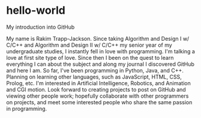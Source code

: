 # hello-world
My introduction into GitHub

My name is Rakim Trapp-Jackson. Since taking Algorithm and Design I w/ C/C++ and Algorithm and Design II w/ C/C++ my senior year of my undergraduate studies, I instantly fell in love with programming. I'm talking a love at first site type of love. Since then I been on the quest to learn everything I can about the subject and along my journal I discovered GitHub and here I am. So far, I've been programming in Python, Java, and C++. Planning on learning other languages, such as JavaScript, HTML, CSS, Prolog, etc. I'm interested in Artificial Intelligence, Robotics, and Animation and CGI motion. Look forward to creating projects to post on GitHub and viewing other people work; hopefully collaborate with other programmers on projects, and meet some interested people who share the same passion in programming.
